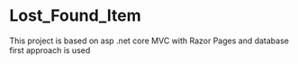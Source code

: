 # Lost_Found_Item
This project is based on asp .net core MVC with Razor Pages and database first approach is used 
